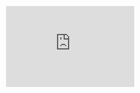<iframe src='https://tradingeconomics.com/embed/?s=grcci&v=202410290800V20230410&h=220&w=350&ref=/germany/consumer-confidence&type=column&d1=2023-12-01&d2=2024-11-30' height='220' width='350'  frameborder='0' scrolling='no'></iframe>
